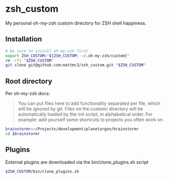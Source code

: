 # zsh_custom

My personal oh-my-zsh custom directory for ZSH shell happiness.

## Installation

```zsh
# be sure to install oh-my-zsh first
export ZSH_CUSTOM="${ZSH_CUSTOM:-~/.oh-my-zsh/custom}"
rm -rfi "$ZSH_CUSTOM"
git clone git@github.com:mattmc3/zsh_custom.git "$ZSH_CUSTOM"
```

## Root directory

Per oh-my-zsh docs:

> You can put files here to add functionality separated per file, which will be ignored by git.
> Files on the custom/ directory will be automatically loaded by the init script, in alphabetical order.
> For example: add yourself some shortcuts to projects you often work on.

```zsh
brainstormr=~/Projects/development/planetargon/brainstormr
cd $brainstormr
```

## Plugins

External plugins are downloaded via the bin/clone_plugins.sh script

```zsh
$ZSH_CUSTOM/bin/clone_plugins.sh
```
